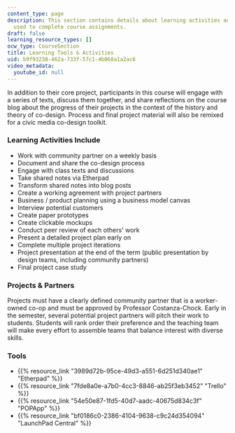 ```yaml
---
content_type: page
description: This section contains details about learning activities and the tools
  used to complete course assignments.
draft: false
learning_resource_types: []
ocw_type: CourseSection
title: Learning Tools & Activities
uid: b9f93238-462a-733f-57c1-4b068a1a2ac6
video_metadata:
  youtube_id: null
---
```

In addition to their core project, participants in this course will engage with a series of texts, discuss them together, and share reflections on the course blog about the progress of their projects in the context of the history and theory of co-design. Process and final project material will also be remixed for a civic media co-design toolkit.

### Learning Activities Include

- Work with community partner on a weekly basis
- Document and share the co-design process
- Engage with class texts and discussions
- Take shared notes via Etherpad
- Transform shared notes into blog posts
- Create a working agreement with project partners
- Business / product planning using a business model canvas
- Interview potential customers
- Create paper prototypes
- Create clickable mockups
- Conduct peer review of each others' work
- Present a detailed project plan early on
- Complete multiple project iterations
- Project presentation at the end of the term (public presentation by design teams, including community partners)
- Final project case study

### Projects & Partners

Projects must have a clearly defined community partner that is a worker-owned co-op and must be approved by Professor Costanza-Chock. Early in the semester, several potential project partners will pitch their work to students. Students will rank order their preference and the teaching team will make every effort to assemble teams that balance interest with diverse skills.

### Tools

- {{% resource_link "3989d72b-95ce-49d3-a551-6d251d340ae1" "Etherpad" %}}
- {{% resource_link "7fde8a0e-a7b0-4cc3-8846-ab25f3eb3452" "Trello" %}}
- {{% resource_link "54e50e87-1fd5-40d7-aadc-40675d834c3f" "POPApp" %}}
- {{% resource_link "bf0186c0-2386-4104-9638-c9c24d354094" "LaunchPad Central" %}}